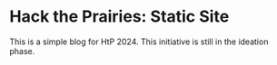 # Hack the Prairies: Static Site

This is a simple blog for HtP 2024. This initiative is still in the ideation phase.
